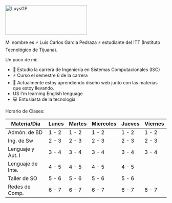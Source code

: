 <a href="https://cooltext.com"><img src="https://images.cooltext.com/5582470.png" width="254" height="93" alt="LuysGP" /></a>


Mi nombre es ⚡ Luis Carlos Garcia Pedraza ⚡ estudiante del ITT (Instituto Tecnológico de Tijuana).

Un poco de mi:

- 🔭 Estudio la carrera de Ingeniería en Sistemas Computacionales (ISC)
- ⚡ Curso el semestre 6 de la carrera
- 🌱 Actualmente estoy aprendiendo diseño web junto con las materias
      que estoy llevando.
- US  I'm learning English lenguage 
- :computer:   Entusiasta de la tecnologia     

Horario de Clases: 

| Materia/Dia       | Lunes | Martes | Miercoles | Jueves | Viernes |
|-------------------|-------|--------|-----------|--------|---------|
| Admón. de BD      | 1 - 2 |  1 - 2 |   1 - 2   |  1 - 2 |  1 - 2  |
| Ing. de Sw        | 2 - 3 |  2 - 3 |   2 - 3   |  2 - 3 |  2 - 3  |
| Lenguaje y Aut. I | 3 - 4 |  3 - 4 |   3 - 4   |  3 - 4 |  3 - 4  |
| Lenguaje de Inte. | 4 - 5 |  4 - 5 |   4 - 5   |  4 - 5 |         |
| Taller de SO      | 5 - 6 |  5 - 6 |   5 - 6   |  5 - 6 |         |
| Redes de Comp.    | 6 - 7 |  6 - 7 |   6 - 7   |  6 - 7 |  6 - 7  |
